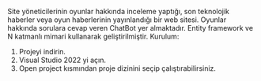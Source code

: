 Site yöneticilerinin oyunlar hakkında inceleme yaptığı, son teknolojik haberler veya oyun haberlerinin yayınlandığı bir web sitesi. Oyunlar hakkında sorulara cevap veren ChatBot yer almaktadır.
Entity framework ve N katmanlı mimari kullanarak geliştirilmiştir.
Kurulum:
1. Projeyi indirin.
2. Visual Studio 2022 yi açın.
3. Open project kısmından proje dizinini seçip çalıştırabilirsiniz.
